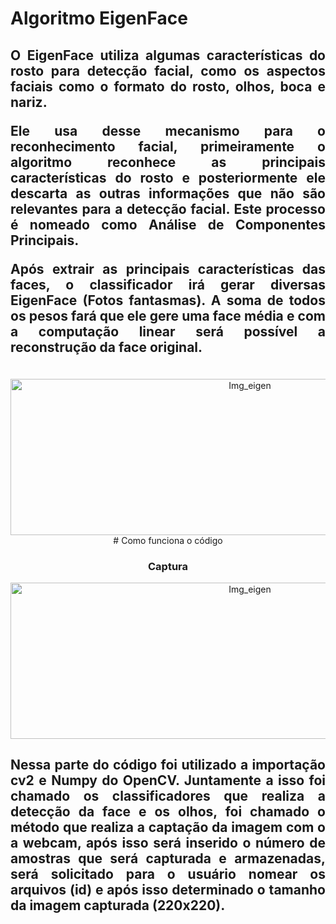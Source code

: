 # Algoritmo EigenFace
 <h2 Align="justify"><p>O EigenFace utiliza algumas características do rosto para detecção facial, como os aspectos faciais como o formato do rosto, olhos, boca e nariz.<br>
<p>Ele usa desse mecanismo para o reconhecimento facial, primeiramente o algoritmo reconhece as
principais características do rosto e posteriormente ele descarta as outras informações que não são relevantes para a detecção facial. Este processo é nomeado como Análise de Componentes Principais.<br>
<p>Após extrair as principais características das faces, o classificador irá gerar diversas EigenFace (Fotos fantasmas). A soma de todos os pesos fará que ele gere uma face média e com a computação linear será possível a reconstrução da face original.
</h2>
<br>
<div Align="center">
<img src="https://www.baeldung.com/wp-content/uploads/sites/4/2023/03/eigenface_example.png" alt="Img_eigen"  height="250" width="750">
</div?>
 # Como funciona o código
 <h3>Captura</h3>
 <img src="https://www.baeldung.com/wp-content/uploads/sites/4/2023/03/eigenface_example.png" alt="Img_eigen"  height="250" width="750">
 <h2 Align="justify">Nessa parte do código foi utilizado a importação cv2 e Numpy do OpenCV. Juntamente a isso foi chamado os classificadores que realiza a detecção da face e os olhos, foi chamado o método que realiza a captação da imagem com o a webcam, após isso será inserido o número de amostras que será capturada e armazenadas, será solicitado para o usuário nomear os arquivos (id) e após isso determinado o tamanho da imagem capturada (220x220).
